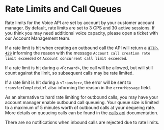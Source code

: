# Rate Limits and Call Queues

Rate limits for the Voice API are set by account by your customer account manager. By default, rate limits are set to 3 CPS and 30 active sessions. If you think you may need additional voice capacity, please open a ticket with our Account Management team.

If a rate limit is hit when creating an outbound call the API will return a [`HTTP-429`](errors.md#http-429) informing the reason with the message `Account call creation rate limit exceeded` or `Account concurrent call limit exceeded`.

If a rate limit is hit during a `<Forward>`, the call will be allowed, but will still count against the limit, so subsequent calls may be rate limited.

If a rate limit is hit during a `<Transfer>`, the error will be sent to `transferCompleteUrl` also informing the reason in the `errorMessage` field.

As an alternative to hard rate limiting for outbound calls, you may have your account manager enable outbound call queueing. Your queue size is limited to a maximum of 5 minutes worth of outbound calls at your dequeing rate. More details on queueing calls can be found in the [calls api](/methods/calls/postCalls.md) documentation.

There are no notifications when inbound calls are rejected due to rate limits.
